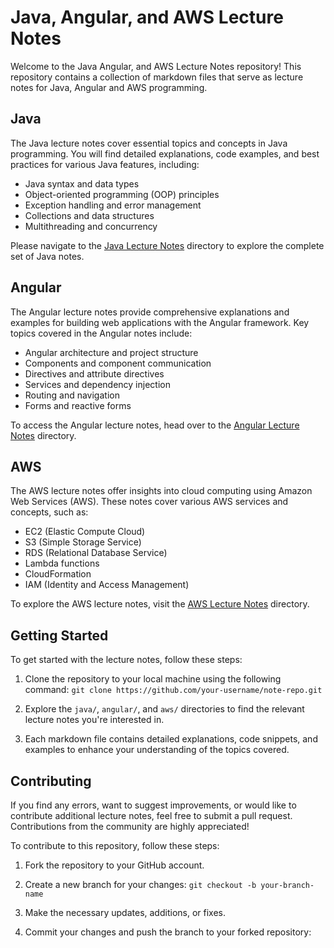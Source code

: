 # Java, Angular, and AWS Lecture Notes

Welcome to the Java Angular, and AWS Lecture Notes repository! This repository contains a collection of markdown files that serve as lecture notes for Java, Angular and AWS programming.

## Java

The Java lecture notes cover essential topics and concepts in Java programming. You will find detailed explanations, code examples, and best practices for various Java features, including:

- Java syntax and data types
- Object-oriented programming (OOP) principles
- Exception handling and error management
- Collections and data structures
- Multithreading and concurrency

Please navigate to the [Java Lecture Notes](java/) directory to explore the complete set of Java notes.

## Angular

The Angular lecture notes provide comprehensive explanations and examples for building web applications with the Angular framework. Key topics covered in the Angular notes include:

- Angular architecture and project structure
- Components and component communication
- Directives and attribute directives
- Services and dependency injection
- Routing and navigation
- Forms and reactive forms

To access the Angular lecture notes, head over to the [Angular Lecture Notes](angular/) directory.

## AWS

The AWS lecture notes offer insights into cloud computing using Amazon Web Services (AWS). These notes cover various AWS services and concepts, such as:

- EC2 (Elastic Compute Cloud)
- S3 (Simple Storage Service)
- RDS (Relational Database Service)
- Lambda functions
- CloudFormation
- IAM (Identity and Access Management)

To explore the AWS lecture notes, visit the [AWS Lecture Notes](aws/) directory.

## Getting Started

To get started with the lecture notes, follow these steps:

1. Clone the repository to your local machine using the following command:
   `git clone https://github.com/your-username/note-repo.git`

2. Explore the `java/`, `angular/`, and `aws/` directories to find the relevant lecture notes you're interested in.

3. Each markdown file contains detailed explanations, code snippets, and examples to enhance your understanding of the topics covered.

## Contributing

If you find any errors, want to suggest improvements, or would like to contribute additional lecture notes, feel free to submit a pull request. Contributions from the community are highly appreciated!

To contribute to this repository, follow these steps:

1. Fork the repository to your GitHub account.

2. Create a new branch for your changes:
   `git checkout -b your-branch-name`

3. Make the necessary updates, additions, or fixes.

4. Commit your changes and push the branch to your forked repository:
